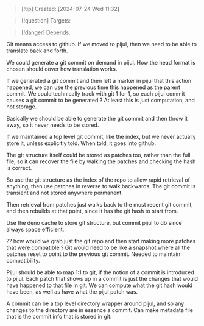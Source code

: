 
>[!tip] Created: [2024-07-24 Wed 11:32]

>[!question] Targets: 

>[!danger] Depends: 

Git means access to github.
If we moved to pijul, then we need to be able to translate back and forth.

We could generate a git commit on demand in pijul.
How the head format is chosen should cover how translation works.

If we generated a git commit and then left a marker in pijul that this action happened, we can use the previous time this happened as the parent commit.
We could technically track with git 1 for 1, so each pijul commit causes a git commit to be generated ?  At least this is just computation, and not storage.

Basically we should be able to generate the git commit and then throw it away, so it never needs to be stored.

If we maintained a top level git commit, like the index, but we never actually store it, unless explicitly told.  When told, it goes into github.

The git structure itself could be stored as patches too, rather than the full file, so it can recover the file by walking the patches and checking the hash is correct.

So use the git structure as the index of the repo to allow rapid retrieval of anything, then use patches in reverse to walk backwards.  The git commit is transient and not stored anywhere permanent.

Then retrieval from patches just walks back to the most recent git commit, and then rebuilds at that point, since it has the git hash to start from.

Use the deno cache to store git structure, but commit pijul to db since always space efficient.

?? how would we grab just the git repo and then start making more patches that were compatible ?
Git would need to be like a snapshot where all the patches reset to point to the previous git commit.
Needed to maintain compatibility.

Pijul should be able to map 1:1 to git, if the notion of a commit is introduced to pijul.
Each patch that shows up in a commit is just the changes that would have happened to that file in git.  We can compute what the git hash would have been, as well as have what the pijul patch was.

A commit can be a top level directory wrapper around pijul, and so any changes to the directory are in essence a commit.
Can make metadata file that is the commit info that is stored in git.
